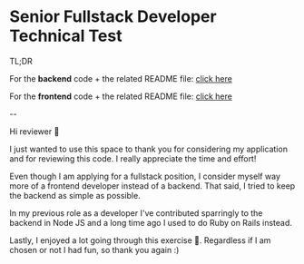 # Senior Fullstack Developer Technical Test

TL;DR

For the **backend** code + the related README file: [click here](https://github.com/davinotdavid/dwelling-fs/tree/main/backend)

For the **frontend** code + the related README file: [click here](https://github.com/davinotdavid/dwelling-fs/tree/main/frontend)

--

Hi reviewer 👋

I just wanted to use this space to thank you for considering my application and for reviewing this code. I really appreciate the time and effort!

Even though I am applying for a fullstack position, I consider myself way more of a frontend developer instead of a backend. That said, I tried to keep the backend as simple as possible.

In my previous role as a developer I've contributed sparringly to the backend in Node JS and a long time ago I used to do Ruby on Rails instead.

Lastly, I enjoyed a lot going through this exercise 🎉. Regardless if I am chosen or not I had fun, so thank you again :)
